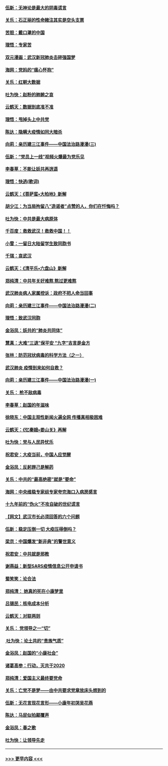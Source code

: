 #### [伍新：无神论是最大的阴毒谎言](../pages/nsc993/n11846129.md?t=02061944) 
#### [关乐：石正丽的性命赌注其实是空头支票](../pages/nsc993/n11846109.md?t=02061944) 
#### [苦胆：戴口罩的中国](../pages/nsc993/n11845576.md?t=02061944) 
#### [理悟：专家苦](../pages/nsc993/n11845564.md?t=02061944) 
#### [双元漫画：武汉新冠肺炎击碎强国梦](../pages/nsc993/n11843320.md?t=02061944) 
#### [海网：党妈的“瘟心怀抱”](../pages/nsc993/n11840740.md?t=02061944) 
#### [关乐：红朝大数据](../pages/nsc993/n11840675.md?t=02061944) 
#### [吐为快：赵粉的肺腑之哀](../pages/nsc993/n11840618.md?t=02061944) 
#### [云鹤天：数据到底准不准](../pages/nsc993/n11840325.md?t=02061944) 
#### [理悟：甩掉头上中共党](../pages/nsc993/n11838826.md?t=02061944) 
#### [陈达：隐瞒大疫情如同大暗杀](../pages/nsc993/n11838771.md?t=02061944) 
#### [向莉：亲历建三江事件——中国法治路漫漫(三)](../pages/nsc993/n11831825.md?t=02061944) 
#### [伍新：“党员上一线”视频火爆最为党乐见](../pages/nsc993/n11838200.md?t=02061944) 
#### [李春草：不能让妖共再逍遥](../pages/nsc993/n11838102.md?t=02061944) 
#### [理悟：快逃(歌词)](../pages/nsc993/n11838083.md?t=02061944) 
#### [云鹤天：《菩萨蛮▪大柏地》新解](../pages/nsc993/n11838059.md?t=02061944) 
#### [胡少江：为当局拘留八“造谣者”点赞的人，你们在忏悔吗？](../pages/nsc993/n11836801.md?t=02061944) 
#### [吐为快：中共是最大病原体](../pages/nsc993/n11836748.md?t=02061944) 
#### [千百度：救救武汉！救救中国！！](../pages/nsc993/n11836145.md?t=02061944) 
#### [小雪：一留日大陆留学生致同胞书](../pages/nsc993/n11834624.md?t=02061944) 
#### [千瑞：哀武汉](../pages/nsc993/n11833647.md?t=02061944) 
#### [云鹤天：《清平乐▪六盘山》新解](../pages/nsc993/n11833611.md?t=02061944) 
#### [郑纯清：中共年关好难熬 熬过更难熬](../pages/nsc993/n11833489.md?t=02061944) 
#### [武汉肺炎病人家属控诉：政府不把人命当回事](../pages/nsc993/n11833205.md?t=02061944) 
#### [向莉：亲历建三江事件——中国法治路漫漫(二)](../pages/nsc993/n11829102.md?t=02061944) 
#### [理悟：致武汉同胞](../pages/nsc993/n11831522.md?t=02061944) 
#### [金浴凤：妖共的“肺炎共同体”](../pages/nsc993/n11829448.md?t=02061944) 
#### [慧真：大难“三退”保平安 “九字”吉言是金方](../pages/nsc993/n11829501.md?t=02061944) 
#### [张林：防范冠状病毒的科学方法（之一）](../pages/nsc993/n11828618.md?t=02061944) 
#### [武汉肺炎 疫情到来如何自救？](../pages/nsc993/n11827632.md?t=02061944) 
#### [向莉：亲历建三江事件——中国法治路漫漫(一)](../pages/nsc993/n11827190.md?t=02061944) 
#### [关乐： 枪不敌病毒](../pages/nsc993/n11826746.md?t=02061944) 
#### [李春草：赵国的年滋味](../pages/nsc993/n11826321.md?t=02061944) 
#### [徐晓东：中国主观性新闻火遍全网 传播真相极困难](../pages/nsc993/n11826508.md?t=02061944) 
#### [云鹤天：《忆秦娥▪娄山关》再解](../pages/nsc993/n11824682.md?t=02061944) 
#### [吐为快：党与人民异忧乐](../pages/nsc993/n11824660.md?t=02061944) 
#### [祝君安：大疫当前，中国人应觉醒](../pages/nsc993/n11821946.md?t=02061944) 
#### [金浴凤：反躬罪己是解药](../pages/nsc993/n11820280.md?t=02061944) 
#### [关乐：中共的“最高绝密”就是“要命”](../pages/nsc993/n11816946.md?t=02061944) 
#### [海网：中央维稳专家组专家夸完海口入病房感言](../pages/nsc993/n11815138.md?t=02061944) 
#### [十九年前的“伪火”不攻自破的世纪谎言](../pages/nsc993/n11813238.md?t=02061944) 
#### [【网文】武汉市长必须回答的六个问题](../pages/nsc993/n11813848.md?t=02061944) 
#### [伍新：稳定压倒一切 大疫压得倒吗？](../pages/nsc993/n11812634.md?t=02061944) 
#### [梁京：中国爆发“新非典”的警世意义](../pages/nsc993/n11812554.md?t=02061944) 
#### [祝君安：中共就是邪教](../pages/nsc993/n11812431.md?t=02061944) 
#### [谢燕益：新型SARS疫情信息公开申请书](../pages/nsc993/n11808840.md?t=02061944) 
#### [蜀笑笑：论合法](../pages/nsc993/n11808064.md?t=02061944) 
#### [郑纯清： 她真的死在小康梦里](../pages/nsc993/n11806623.md?t=02061944) 
#### [吕锡民：核电成本分析](../pages/nsc993/n11806284.md?t=02061944) 
#### [云鹤天：对联两则](../pages/nsc993/n11805957.md?t=02061944) 
#### [关乐： 党领导之一“切”](../pages/nsc993/n11804505.md?t=02061944) 
#### [ 吐为快：论土共的“贵族气质”](../pages/nsc993/n11804490.md?t=02061944) 
#### [金浴凤：赵国的“小康社会”](../pages/nsc993/n11804452.md?t=02061944) 
#### [诸葛高参：行动，灭共于2020](../pages/nsc993/n11804120.md?t=02061944) 
#### [郑纯清：爱国主义最终要党命](../pages/nsc993/n11802197.md?t=02061944) 
#### [关乐：亡党不是梦——由中共要求党章放床头想到的](../pages/nsc993/n11802156.md?t=02061944) 
#### [伍新：无花言现花言形——小康年初哭吴花燕](../pages/nsc993/n11800044.md?t=02061944) 
#### [陈达：马屁似拍颠覆声](../pages/nsc993/n11800010.md?t=02061944) 
#### [金浴凤：春之歌](../pages/nsc993/n11797687.md?t=02061944) 
#### [吐为快：让领导先走](../pages/nsc993/n11797512.md?t=02061944) 

----
#### [ >>> 更早内容 <<< ](../indexes/nsc993-earlier.md)
